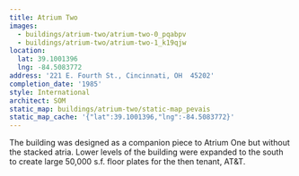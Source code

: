 ```yaml
---
title: Atrium Two
images:
  - buildings/atrium-two/atrium-two-0_pqabpv
  - buildings/atrium-two/atrium-two-1_k19qjw
location:
  lat: 39.1001396
  lng: -84.5083772
address: '221 E. Fourth St., Cincinnati, OH  45202'
completion_date: '1985'
style: International
architect: SOM
static_map: buildings/atrium-two/static-map_pevais
static_map_cache: '{"lat":39.1001396,"lng":-84.5083772}'
---
```


The building was designed as a companion piece to Atrium One but without the stacked atria. Lower levels of the building were expanded to the south to create large 50,000 s.f. floor plates for the then tenant, AT&T.
